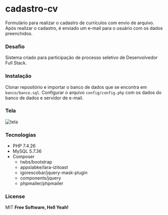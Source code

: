 # cadastro-cv
 
Formulário para realizar o cadastro de currículos com envio de arquivo. Após realizar o cadastro, é enviado um e-mail para o usuário com os dados preenchidos.

### Desafio
Sistema criado para participação de processo seletivo de Desenvolvedor Full Stack.

### Instalação
Clonar repositório e importar o banco de dados que se encontra em `banco/banco.sql`.
Configurar o arquivo `config/config.php` com os dados do banco de dados e servidor de e-mail.

### Tela
![tela](https://user-images.githubusercontent.com/53662380/177432398-f106504e-4fcc-414f-bc2a-6bd9839a61dc.png)

### Tecnologias
- PHP 7.4.26
- MySQL 5.7.36
- Composer
  - twbs/bootstrap
  - appslabke/lara-izitoast
  - igorescobar/jquery-mask-plugin
  - components/jquery
  - phpmailer/phpmailer
  
### License
MIT
**Free Software, Hell Yeah!**
